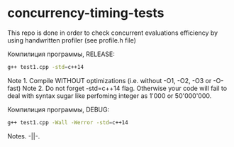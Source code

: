 # concurrency-timing-tests
This repo is done in order to check concurrent evaluations efficiency by using handwritten profiler (see profile.h file)

Компилиция программы, RELEASE:
```sh
g++ test1.cpp -std=c++14
```
Note 1. Compile WITHOUT optimizations (i.e. without -O1, -O2, -O3 or -O-fast)
Note 2. Do not forget -std=c++14 flag. Otherwise your code will fail to deal with syntax sugar like perfoming integer as 1'000 or 50'000'000.

Компилиция программы, DEBUG:
```sh
g++ test1.cpp -Wall -Werror -std=c++14
```
Notes. -||-.
